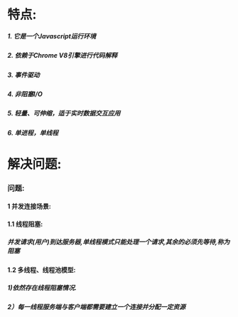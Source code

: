 # 特点:
#####    1. 它是一个Javascript运行环境
#####    2. 依赖于Chrome V8引擎进行代码解释
#####    3. 事件驱动
#####    4. 非阻塞I/O
#####    5. 轻量、可伸缩，适于实时数据交互应用
#####    6. 单进程，单线程

# 解决问题:
###    问题:
####        1 并发连接场景:
####         1.1 线程阻塞: 
#####            并发请求(用户)到达服务器,单线程模式只能处理一个请求,其余的必须先等待,称为阻塞
####         1.2 多线程、线程池模型: 
#####            1)依然存在线程阻塞情况. 
#####            2）每一线程服务端与客户端都需要建立一个连接并分配一定资源
 
